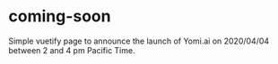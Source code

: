 # coming-soon

Simple vuetify page to announce the launch of Yomi.ai on 2020/04/04 between 2 and 4 pm Pacific Time.
